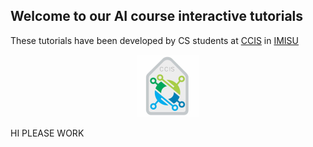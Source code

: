 ## Welcome to our AI course interactive tutorials


These tutorials have been developed by CS students at [CCIS](https://units.imamu.edu.sa/colleges/ComputerAndInformation/Pages/default.aspx) in [IMISU](https://imamu.edu.sa/) 

<div style="text-align:center"><img src="ccis logo.jpg" class="center" width = "100" height = "100" ></div>


HI PLEASE WORK
